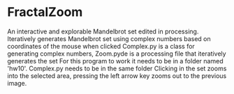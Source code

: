 # FractalZoom
An interactive and explorable Mandelbrot set edited in processing.
Iteratively generates Mandelbrot set using complex numbers based on coordinates of the mouse when clicked
Complex.py is a class for generating complex numbers, Zoom.pyde is a processing file that iteratively generates the set
For this program to work it needs to be in a folder named 'hw10'. Complex.py needs to be in the same folder
Clicking in the set zooms into the selected area, pressing the left arrow key zooms out to the previous image.
